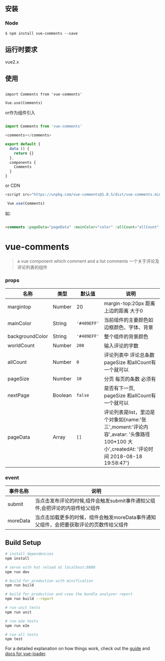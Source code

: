 ## 安装

### Node

```
$ npm install vue-comments --save

```

## 运行时要求

vue2.x

## 使用


```JS

import Comments from 'vue-comments'

Vue.use(Comments)

```
or作为组件引入

```js

import Comments from 'vue-comments'

<comments></comments>

export default {
  data () {
    return {}
  },
  components {
    Comments
  }
}

```
or CDN

```js
<script src="https://unpkg.com/vue-comments@1.0.5/dist/vue-comments.min.js"></script>

 Vue.use(Comments)

```

如:
```HTML

<comments :pageData="pageData" :mainColor="color" :allCount="allCount" @submit="submit" @moreData="moreData" :pageSize="pageSize" :nextPage="nextPage"></comments>

```

# vue-comments

> a vue component which comment and a list comments 一个关于评论及评论列表的组件

### props
| 名称 | 类型 | 默认值 | 说明 |
| ---- | ---- | ------- | ----------- |
| margintop| Number | 20 | margin-top:20px  距离上边的距离 大于0 |
| mainColor | String | `'#409EFF'` | 当前组件的主要颜色如边框颜色、字体、背景|
| backgroundColor | String |`'#409EFF'` | 整个组件的背景颜色 |
| worldCount | Number | `200` | 输入评论的字数 |
| allCount | Number | `0` | 评论列表中 评论总条数 pageSize 和allCount有一个就可以  |
| pageSize | Number | `10` | 分页 每页的条数 必须有 |
| nextPage | Boolean | `false` | 是否有下一页, pageSize 和allCount有一个就可以 |
| pageData | Array | `[]` | 评论列表是list，里边是个对象如{name:'张三',moment:'评论内容',avatar: '头像路径100*100 大小',createdAt: '评论时间 2018-08-18 19:58:47'} |

### event
| 事件名称  |  说明 |
| ---- | ----------- |
| submit| 当点击发布评论的时候,组件会触发submit事件通知父组件,会把评论的内容传给父组件|
|moreData| 当点击加载更多的时候，组件会触发moreData事件通知父组件，会把要获取评论的页数传给父组件|

## Build Setup

``` bash
# install dependencies
npm install

# serve with hot reload at localhost:8080
npm run dev

# build for production with minification
npm run build

# build for production and view the bundle analyzer report
npm run build --report

# run unit tests
npm run unit

# run e2e tests
npm run e2e

# run all tests
npm test
```

For a detailed explanation on how things work, check out the [guide](http://vuejs-templates.github.io/webpack/) and [docs for vue-loader](http://vuejs.github.io/vue-loader).
